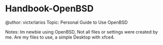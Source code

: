 # Handbook-OpenBSD

@uthor: victxrlarixs
Topic: Personal Guide to Use OpenBSD

Notes:
Im newbie using OpenBSD, Not all files or settings were created by me.
Are my files to use, a simple Desktop with xfce4.

